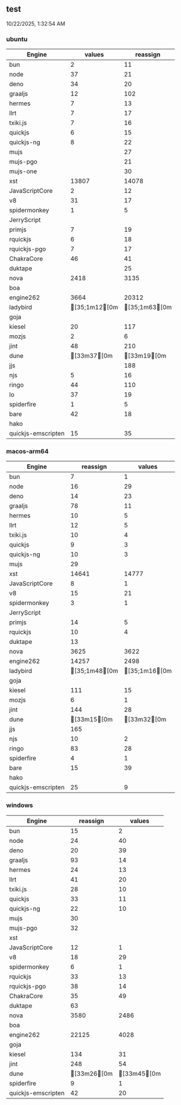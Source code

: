 
## test
10/22/2025, 1:32:54 AM

### ubuntu
| Engine | values | reassign |
| --- | --- | --- |
| bun | 2 | 11 |
| node | 37 | 21 |
| deno | 34 | 20 |
| graaljs | 12 | 102 |
| hermes | 7 | 13 |
| llrt | 7 | 17 |
| txiki.js | 7 | 16 |
| quickjs | 6 | 15 |
| quickjs-ng | 8 | 22 |
| mujs |  | 27 |
| mujs-pgo |  | 21 |
| mujs-one |  | 30 |
| xst | 13807 | 14078 |
| JavaScriptCore | 2 | 12 |
| v8 | 31 | 17 |
| spidermonkey | 1 | 5 |
| JerryScript |  |  |
| primjs | 7 | 19 |
| rquickjs | 6 | 18 |
| rquickjs-pgo | 7 | 17 |
| ChakraCore | 46 | 41 |
| duktape |  | 25 |
| nova | 2418 | 3135 |
| boa |  |  |
| engine262 | 3664 | 20312 |
| ladybird | [35;1m12[0m | [35;1m63[0m |
| goja |  |  |
| kiesel | 20 | 117 |
| mozjs | 2 | 6 |
| jint | 48 | 210 |
| dune | [33m37[0m | [33m19[0m |
| jjs |  | 188 |
| njs | 5 | 16 |
| ringo | 44 | 110 |
| lo | 37 | 19 |
| spiderfire | 1 | 5 |
| bare | 42 | 18 |
| hako |  |  |
| quickjs-emscripten | 15 | 35 |
### macos-arm64
| Engine | reassign | values |
| --- | --- | --- |
| bun | 7 | 1 |
| node | 16 | 29 |
| deno | 14 | 23 |
| graaljs | 78 | 11 |
| hermes | 10 | 5 |
| llrt | 12 | 5 |
| txiki.js | 10 | 4 |
| quickjs | 9 | 3 |
| quickjs-ng | 10 | 3 |
| mujs | 29 |  |
| xst | 14641 | 14777 |
| JavaScriptCore | 8 | 1 |
| v8 | 15 | 21 |
| spidermonkey | 3 | 1 |
| JerryScript |  |  |
| primjs | 14 | 5 |
| rquickjs | 10 | 4 |
| duktape | 13 |  |
| nova | 3625 | 3622 |
| engine262 | 14257 | 2498 |
| ladybird | [35;1m48[0m | [35;1m16[0m |
| goja |  |  |
| kiesel | 111 | 15 |
| mozjs | 6 | 1 |
| jint | 144 | 28 |
| dune | [33m15[0m | [33m32[0m |
| jjs | 165 |  |
| njs | 10 | 2 |
| ringo | 83 | 28 |
| spiderfire | 4 | 1 |
| bare | 15 | 39 |
| hako |  |  |
| quickjs-emscripten | 25 | 9 |
### windows
| Engine | reassign | values |
| --- | --- | --- |
| bun | 15 | 2 |
| node | 24 | 40 |
| deno | 20 | 39 |
| graaljs | 93 | 14 |
| hermes | 24 | 13 |
| llrt | 41 | 20 |
| txiki.js | 28 | 10 |
| quickjs | 33 | 11 |
| quickjs-ng | 22 | 10 |
| mujs | 30 |  |
| mujs-pgo | 32 |  |
| xst |  |  |
| JavaScriptCore | 12 | 1 |
| v8 | 18 | 29 |
| spidermonkey | 6 | 1 |
| rquickjs | 33 | 13 |
| rquickjs-pgo | 38 | 14 |
| ChakraCore | 35 | 49 |
| duktape | 63 |  |
| nova | 3580 | 2486 |
| boa |  |  |
| engine262 | 22125 | 4028 |
| goja |  |  |
| kiesel | 134 | 31 |
| jint | 248 | 54 |
| dune | [33m26[0m | [33m45[0m |
| spiderfire | 9 | 1 |
| quickjs-emscripten | 42 | 20 |
